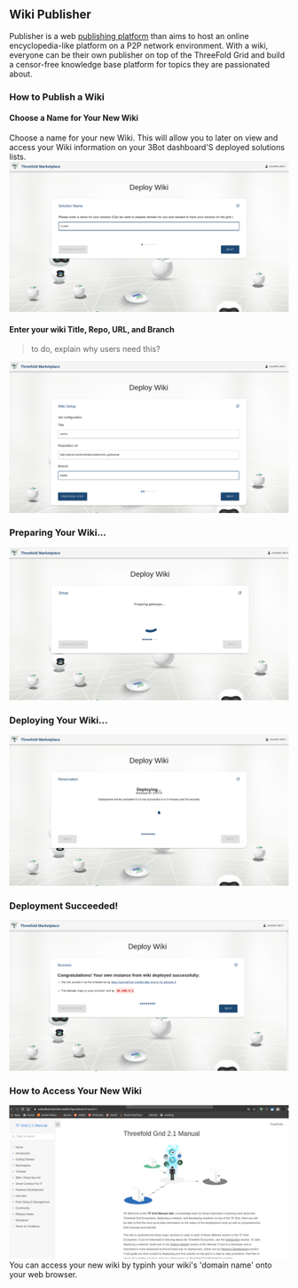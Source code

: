 ## Wiki Publisher

Publisher is a web [publishing platform](https://github.com/Threefoldfoundation/publishingtools) than aims to host an online encyclopedia-like platform on a P2P network environment. With a wiki, everyone can be their own publisher on top of the ThreeFold Grid and build a censor-free knowledge base platform for topics they are passionated about.

### How to Publish a Wiki

#### Choose a Name for Your New Wiki
Choose a name for your new Wiki. This will allow you to later on view and access your Wiki information on your 3Bot dashboard'S deployed solutions lists.
![](./img/wiki_1.png)

#### Enter your wiki Title, Repo, URL, and Branch

> to do, explain why users need this?

![](./img/wiki_2.png)


### Preparing Your Wiki...
![](./img/wiki_6.png)

### Deploying Your Wiki...
![](./img/wiki_8.png)

### Deployment Succeeded!
![](./img/wiki_9.png)

### How to Access Your New Wiki
![](./img/wiki_10.png)
You can access your new wiki by typinh your wiki's 'domain name' onto your web browser.

